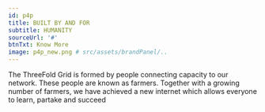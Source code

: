 ```yaml
---
id: p4p
title: BUILT BY AND FOR
subtitle: HUMANITY
sourceUrl: '#'
btnTxt: Know More
image: p4p_new.png # src/assets/brandPanel/..
---
```


The ThreeFold Grid is formed by people connecting capacity to our network.  These people are known as farmers.  Together with a growing number of farmers, we have achieved a new internet which allows everyone to learn, partake and succeed
